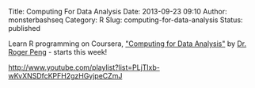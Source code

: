 Title: Computing For Data Analysis
Date: 2013-09-23 09:10
Author: monsterbashseq
Category: R
Slug: computing-for-data-analysis
Status: published

Learn R programming on Coursera, ["Computing for Data
Analysis"](https://www.coursera.org/course/compdata) by [Dr. Roger
Peng](http://simplystatistics.org/) - starts this week!

http://www.youtube.com/playlist?list=PLjTlxb-wKvXNSDfcKPFH2gzHGyjpeCZmJ
